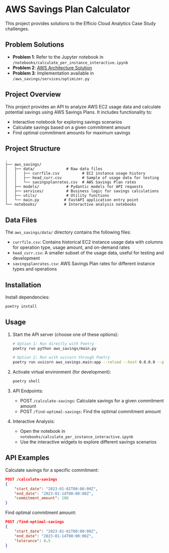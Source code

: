 # AWS Savings Plan Calculator

This project provides solutions to the Efficio Cloud Analytics Case Study challenges.

## Problem Solutions

- **Problem 1**: Refer to the Jupyter notebook in `/notebooks/calculate_per_instance_interactive.ipynb`
- **Problem 2**: [AWS Architecture Solution](https://drive.google.com/file/d/16c7yOuQnZ4jiz6V3ppkuP2scqljTkpzb/view?usp=sharing)
- **Problem 3**: Implementation available in `/aws_savings/services/optimizer.py`

## Project Overview

This project provides an API to analyze AWS EC2 usage data and calculate potential savings using AWS Savings Plans. It includes functionality to:
- Interactive notebook for exploring savings scenarios
- Calculate savings based on a given commitment amount
- Find optimal commitment amounts for maximum savings


## Project Structure

```
.
├── aws_savings/
│   ├── data/              # Raw data files
│   │   ├── currfile.csv          # EC2 instance usage history
│   │   ├── head_curr.csv         # Sample of usage data for testing
│   │   └── savingsplanrates.csv  # AWS Savings Plan rates
│   ├── models/            # Pydantic models for API requests
│   ├── services/          # Business logic for savings calculations
│   ├── utils/             # Utility functions
│   └── main.py           # FastAPI application entry point
└── notebooks/            # Interactive analysis notebooks
```

## Data Files

The `aws_savings/data/` directory contains the following files:

- `currfile.csv`: Contains historical EC2 instance usage data with columns for operation type, usage amount, and on-demand rates
- `head_curr.csv`: A smaller subset of the usage data, useful for testing and development
- `savingsplanrates.csv`: AWS Savings Plan rates for different instance types and operations

## Installation

Install dependencies:

   ```bash
   poetry install
   ```

## Usage

1. Start the API server (choose one of these options):
   ```bash
   # Option 1: Run directly with Poetry
   poetry run python aws_savings/main.py

   # Option 2: Run with uvicorn through Poetry
   poetry run uvicorn aws_savings.main:app --reload --host 0.0.0.0 --port 8000
   ```

2. Activate virtual environment (for development):
   ```bash
   poetry shell
   ```

2. API Endpoints:
   - POST `/calculate-savings`: Calculate savings for a given commitment amount
   - POST `/find-optimal-savings`: Find the optimal commitment amount

3. Interactive Analysis:
   - Open the notebook in `notebooks/calculate_per_instance_interactive.ipynb`
   - Use the interactive widgets to explore different savings scenarios

## API Examples

Calculate savings for a specific commitment:
```json
POST /calculate-savings
{
    "start_date": "2023-01-01T00:00:00Z",
    "end_date": "2023-01-14T00:00:00Z",
    "commitment_amount": 100
}
```

Find optimal commitment amount:
```json
POST /find-optimal-savings
{
    "start_date": "2023-01-01T00:00:00Z",
    "end_date": "2023-01-14T00:00:00Z",
    "tolerance": 0.5
}
```
